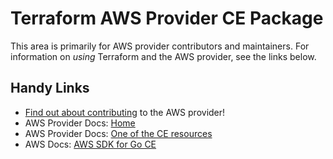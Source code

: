 # Terraform AWS Provider CE Package

This area is primarily for AWS provider contributors and maintainers. For information on _using_ Terraform and the AWS provider, see the links below.


## Handy Links

* [Find out about contributing](../../../docs/contributing) to the AWS provider!
* AWS Provider Docs: [Home](https://registry.terraform.io/providers/hashicorp/aws/latest/docs)
* AWS Provider Docs: [One of the CE resources](https://registry.terraform.io/providers/hashicorp/aws/latest/docs/resources/ce_cost_category)
* AWS Docs: [AWS SDK for Go CE](https://docs.aws.amazon.com/sdk-for-go/api/service/costexplorer/)
